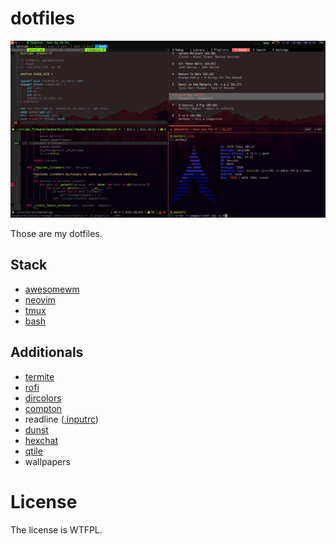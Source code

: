 # dotfiles

![Screenshot](./.images/sshot.jpg?2)

Those are my dotfiles.

## Stack

  - [awesomewm](awesomewm.org)
  - [neovim](https://neovim.io/)
  - [tmux](https://github.com/tmux/tmux)
  - [bash](https://www.gnu.org/software/bash/)

## Additionals

  - [termite](https://github.com/thestinger/termite)
  - [rofi](https://github.com/DaveDavenport/rofi)
  - [dircolors](https://github.com/trapd00r/LS_COLORS)
  - [compton](https://github.com/chjj/compton)
  - readline ([.inputrc](https://www.gnu.org/software/bash/manual/html_node/Readline-Init-File-Syntax.html#Readline-Init-File-Syntax))
  - [dunst](https://dunst-project.org/)
  - [hexchat](https://hexchat.github.io/)
  - [qtile](http://www.qtile.org/)
  - wallpapers

# License

The license is WTFPL.

